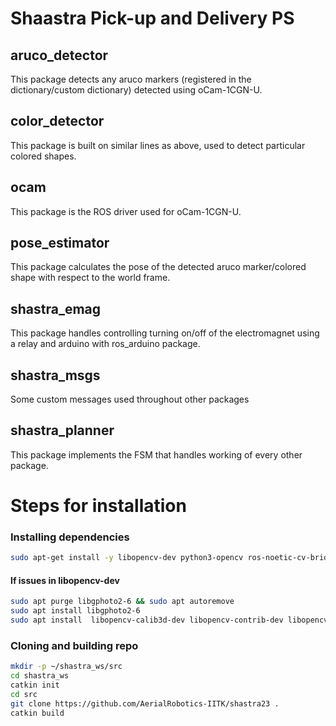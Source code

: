 # Shaastra Pick-up and Delivery PS

## aruco_detector
This package detects any aruco markers (registered in the dictionary/custom dictionary) detected using oCam-1CGN-U.

## color_detector
This package is built on similar lines as above, used to detect particular colored shapes.

## ocam
This package is the ROS driver used for oCam-1CGN-U.

## pose_estimator
This package calculates the pose of the detected aruco marker/colored shape with respect to the world frame.

## shastra_emag
This package handles controlling turning on/off of the electromagnet using a relay and arduino with ros_arduino package.

## shastra_msgs
Some custom messages used throughout other packages

## shastra_planner
This package implements the FSM that handles working of every other package.

# Steps for installation

### Installing dependencies

```bash
sudo apt-get install -y libopencv-dev python3-opencv ros-noetic-cv-bridge ros-noetic-codec-image-transport ros-noetic-gazebo-msgs ros-noetic-usb-cam libudev-dev libv4l-dev
```

#### If issues in libopencv-dev

```bash 
sudo apt purge libgphoto2-6 && sudo apt autoremove
sudo apt install libgphoto2-6
sudo apt install  libopencv-calib3d-dev libopencv-contrib-dev libopencv-features2d-dev libopencv-highgui-dev libopencv-imgcodecs-dev  libopencv-objdetect-dev  libopencv-shape-dev libopencv-stitching-dev  libopencv-superres-dev  libopencv-video-dev libopencv-videoio-dev  libopencv-videostab-dev  libopencv4.2-java libopencv-calib3d4.2 libopencv-contrib4.2 libopencv-features2d4.2 libopencv-highgui4.2 libopencv-imgcodecs4.2 libopencv-videoio4.2 libgdal26 libodbc1 libgphoto2-dev
```

### Cloning and building repo

```bash
mkdir -p ~/shastra_ws/src
cd shastra_ws 
catkin init
cd src
git clone https://github.com/AerialRobotics-IITK/shastra23 .
catkin build
```
